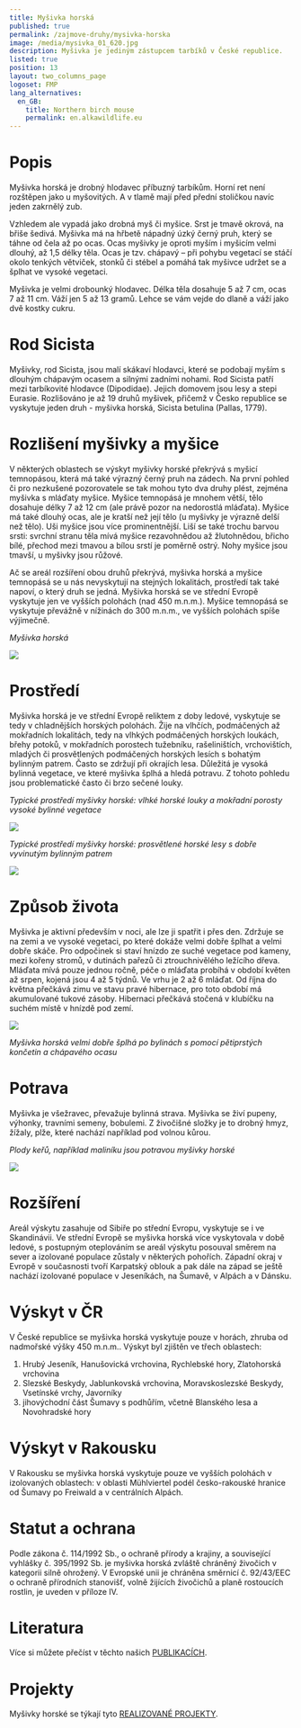 ```yaml
---
title: Myšivka horská
published: true
permalink: /zajmove-druhy/mysivka-horska
image: /media/mysivka_01_620.jpg
description: Myšivka je jediným zástupcem tarbíků v České republice.
listed: true
position: 13
layout: two_columns_page
logoset: FMP
lang_alternatives:
  en_GB:
    title: Northern birch mouse
    permalink: en.alkawildlife.eu
---
```

# Popis

Myšivka horská je drobný hlodavec příbuzný tarbíkům. Horní ret není rozštěpen jako u myšovitých. A v tlamě mají před přední stoličkou navíc jeden zakrnělý zub.

 Vzhledem ale vypadá jako drobná myš či myšice. Srst je tmavě okrová, na břiše šedivá. Myšivka má na hřbetě nápadný úzký černý pruh, který se táhne od čela až po ocas. Ocas myšivky je oproti myším i myšicím velmi dlouhý, až 1,5 délky těla. Ocas je tzv. chápavý – při pohybu vegetací se stáčí okolo tenkých větviček, stonků či stébel a pomáhá tak myšivce udržet se a šplhat ve vysoké vegetaci.

Myšivka je velmi drobounký hlodavec. Délka těla dosahuje 5 až 7 cm, ocas 7 až 11 cm. Váží jen 5 až 13 gramů. Lehce se vám vejde do dlaně a váží jako dvě kostky cukru. 

# Rod Sicista

Myšivky, rod Sicista, jsou malí skákaví hlodavci, které se podobají myším s dlouhým chápavým ocasem a silnými zadními nohami. Rod Sicista patří mezi tarbíkovité hlodavce (Dipodidae). Jejich domovem jsou lesy a stepi Eurasie. Rozlišováno je až 19 druhů myšivek, přičemž v Česko republice se vyskytuje jeden druh - myšivka horská, Sicista betulina (Pallas, 1779). 

# Rozlišení myšivky a myšice

V některých oblastech se výskyt myšivky horské překrývá s myšicí temnopásou, která má také výrazný černý pruh na zádech. Na první pohled či pro nezkušené pozorovatele se tak mohou tyto dva druhy plést, zejména myšivka s mláďaty myšice. Myšice temnopásá je mnohem větší, tělo dosahuje délky 7 až 12 cm (ale právě pozor na nedorostlá mláďata). Myšice má také dlouhý ocas, ale je kratší než její tělo (u myšivky je výrazně delší než tělo). Uši myšice jsou více prominentnější. Liší se také trochu barvou srsti: svrchní stranu těla mívá myšice rezavohnědou až žlutohnědou, břicho bílé, přechod mezi tmavou a bílou srstí je poměrně ostrý. Nohy myšice jsou tmavší, u myšivky jsou růžové. 

Ač se areál rozšíření obou druhů překrývá, myšivka horská a myšice temnopásá se u nás nevyskytují na stejných lokalitách, prostředí tak také napoví, o který druh se jedná. Myšivka horská se ve střední Evropě vyskytuje jen ve vyšších polohách (nad 450 m.n.m.). Myšice temnopásá se vyskytuje převážně v nížinách do 300 m.n.m., ve vyšších polohách spíše výjimečně.  

_Myšivka horská_

![](/media/sicista_betulina_sideview_620.jpg)

# Prostředí

Myšivka horská je ve střední Evropě reliktem z doby ledové, vyskytuje se tedy v chladnějších horských polohách. Žije na vlhčích, podmáčených až mokřadních lokalitách, tedy na vlhkých podmáčených horských loukách, břehy potoků, v mokřadních porostech tužebníku, rašeliništích, vrchovištích, mladých či prosvětlených podmáčených horských lesích s bohatým bylinným patrem. Často se zdržují při okrajích lesa. Důležitá je vysoká bylinná vegetace, ve které myšivka šplhá a hledá potravu. Z tohoto pohledu jsou problematické často či brzo sečené louky. 

_Typické prostředí myšivky horské: vlhké horské louky a mokřadní porosty vysoké bylinné vegetace_

![](/media/prostredi_pohori_600.jpg)

_Typické prostředí myšivky horské: prosvětlené horské lesy s dobře vyvinutým bylinným patrem_

![](/media/p8090065.jpg)

# Způsob života

Myšivka je aktivní především v noci, ale lze ji spatřit i přes den. Zdržuje se na zemi a ve vysoké vegetaci, po které dokáže velmi dobře šplhat a velmi dobře skáče. Pro odpočinek si staví hnízdo ze suché vegetace pod kameny, mezi kořeny stromů, v dutinách pařezů či ztrouchnivělého ležícího dřeva. Mláďata mívá pouze jednou ročně, péče o mláďata probíhá v období květen až srpen, kojená jsou 4 až 5 týdnů. Ve vrhu je 2 až 6 mláďat. Od října do května přečkává zimu ve stavu pravé hibernace, pro toto období má akumulované tukové zásoby. Hibernaci přečkává stočená v klubíčku na suchém místě v hnízdě pod zemí.

![](/media/myšivka_6_620.jpg)

_Myšivka horská velmi dobře šplhá po bylinách s pomocí pětiprstých končetin a chápavého ocasu_

# Potrava

Myšivka je všežravec, převažuje bylinná strava. Myšivka se živí pupeny, výhonky, travními semeny, bobulemi. Z živočišné složky je to drobný hmyz, žížaly, plže, které nachází například pod volnou kůrou.

_Plody keřů, například maliníku jsou potravou myšivky horské_

![](/media/myšivka_vanderkooij_3_620.jpg)

# Rozšíření

Areál výskytu zasahuje od Sibiře po střední Evropu, vyskytuje se i ve Skandinávii. Ve střední Evropě se myšivka horská více vyskytovala v době ledové, s postupným oteplováním se areál výskytu posouval směrem na sever a izolované populace zůstaly v některých pohořích. Západní okraj v Evropě v současnosti tvoří Karpatský oblouk a pak dále na západ se ještě nachází izolované populace v Jeseníkách, na Šumavě, v Alpách a v Dánsku.

# Výskyt v ČR

V České republice se myšivka horská vyskytuje pouze v horách, zhruba od nadmořské výšky 450 m.n.m.. Výskyt byl zjištěn ve třech oblastech:

1. Hrubý Jeseník, Hanušovická vrchovina, Rychlebské hory, Zlatohorská vrchovina
2. Slezské Beskydy, Jablunkovská vrchovina, Moravskoslezské Beskydy, Vsetínské vrchy, Javorníky
3. jihovýchodní část Šumavy s podhůřím, včetně Blanského lesa a Novohradské hory

# Výskyt v Rakousku

V Rakousku se myšivka horská vyskytuje pouze ve vyšších polohách v izolovaných oblastech: v oblasti Mühlviertel podél česko-rakouské hranice od Šumavy po Freiwald a v centrálních Alpách.

# Statut a ochrana

Podle zákona č. 114/1992 Sb., o ochraně přírody a krajiny, a související vyhlášky č. 395/1992 Sb. je myšivka horská zvláště chráněný živočich v kategorii silně ohrožený. V Evropské unii je chráněna směrnicí č. 92/43/EEC o ochraně přírodních stanovišť, volně žijících živočichů a planě rostoucích rostlin, je uveden v příloze IV. 

# Literatura

Více si můžete přečíst v těchto našich [PUBLIKACÍCH](https://www.alkawildlife.eu/publications#category=my%C5%A1ivka-horsk%C3%A1).



# Projekty

Myšivky horské se týkají tyto [REALIZOVANÉ PROJEKTY](https://www.alkawildlife.eu/projects#category=my%C5%A1ivka-horsk%C3%A1).
